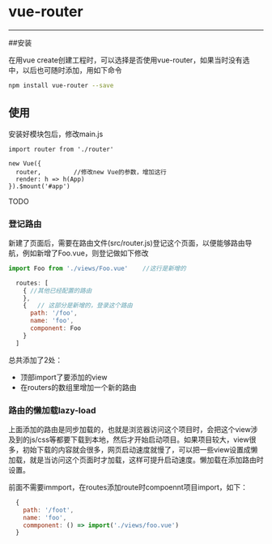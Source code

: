 # vue-router
----


##安装

在用vue create创建工程时，可以选择是否使用vue-router，如果当时没有选中，以后也可随时添加，用如下命令

```bash
npm install vue-router --save
```

## 使用
安装好模块包后，修改main.js

```
import router from './router'

new Vue({
  router,         //修改new Vue的参数，增加这行
  render: h => h(App)
}).$mount('#app')

```

TODO

### 登记路由
新建了页面后，需要在路由文件(src/router.js)登记这个页面，以便能够路由导航，例如新增了Foo.vue，则登记做如下修改

```Javascript
import Foo from './views/Foo.vue'    //这行是新增的
```

```JavaScript
  routes: [
  	{ //其他已经配置的路由
  	},
  	{   // 这部分是新增的，登录这个路由
  	  path: '/foo',
  	  name: 'foo',
  	  component: Foo
  	}
  ]
```	
总共添加了2处： 

* 顶部import了要添加的view
* 在routers的数组里增加一个新的路由

### 路由的懒加载lazy-load

上面添加的路由是同步加载的，也就是浏览器访问这个项目时，会把这个view涉及到的js/css等都要下载到本地，然后才开始启动项目。如果项目较大，view很多，初始下载的内容就会很多，网页启动速度就慢了，可以把一些view设置成懒加载，就是当访问这个页面时才加载，这样可提升启动速度。懒加载在添加路由时设置。

前面不需要immport，在routes添加route时compoennt项目import，如下：

```JavaScript
  {
    path: '/foot',
    name: 'foo',
    commponent: () => import('./views/foo.vue')
  }
```

